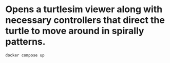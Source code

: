# Opens a turtlesim viewer along with necessary controllers that direct the turtle to move around in spirally patterns.
```
docker compose up 
```
